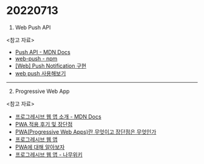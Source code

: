 # 20220713

1. Web Push API

<참고 자료>

- [Push API - MDN Docs](https://developer.mozilla.org/ko/docs/Web/API/Push_API)
- [web-push - npm](https://www.npmjs.com/package/web-push)
- [[Web] Push Notification 구현](https://nsinc.tistory.com/218)
- [web push 사용해보기](https://godsenal.com/posts/web-push-%EC%82%AC%EC%9A%A9%ED%95%B4%EB%B3%B4%EA%B8%B0/)

---

2. Progressive Web App

<참고 자료>

- [프로그레시브 웹 앱 소개 - MDN Docs](https://developer.mozilla.org/ko/docs/Web/Progressive_web_apps/Introduction)
- [PWA 적용 후기 및 장단점](https://yceffort.kr/2020/11/pwa-pros-and-cons)
- [PWA(Progressive Web Apps)란 무엇이고 장단점은 무엇인가](https://ux.stories.pe.kr/224)
- [프로그레시브 웹 앱](https://web.dev/i18n/ko/progressive-web-apps/)
- [PWA에 대해 알아보자](https://tecoble.techcourse.co.kr/post/2021-08-11-progressive-web-app/)
- [프로그레시브 웹 앱 - 나무위키](https://namu.wiki/w/%ED%94%84%EB%A1%9C%EA%B7%B8%EB%A0%88%EC%8B%9C%EB%B8%8C%20%EC%9B%B9%20%EC%95%B1)
